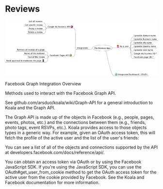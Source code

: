# Reviews
![](https://github.com/vinpatel/Reviews/blob/master/The%20Reviews%20App.png)

Facebook Graph Integration 
Overview

Methods used to interact with the Facebook Graph API.

See github.com/arsduo/koala/wiki/Graph-API for a general introduction to Koala and the Graph API.

The Graph API is made up of the objects in Facebook (e.g., people, pages, events, photos, etc.) and the connections between them (e.g., friends, photo tags, event RSVPs, etc.). Koala provides access to those objects types in a generic way. For example, given an OAuth access token, this will fetch the profile of the active user and the list of the user's friends:

You can see a list of all of the objects and connections supported by the API at developers.facebook.com/docs/reference/api/.

You can obtain an access token via OAuth or by using the Facebook JavaScript SDK. If you're using the JavaScript SDK, you can use the OAuth#get_user_from_cookie method to get the OAuth access token for the active user from the cookie provided by Facebook. See the Koala and Facebook documentation for more information.

